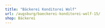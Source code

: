 ```yaml
---
title: "Bäckerei Konditorei Wolf"
url: /augsburg/baeckerei-konditorei-wolf-15/
shop: Bäckerei
---
```

